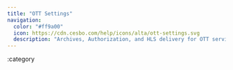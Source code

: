 ```yaml
---
title: "OTT Settings"
navigation:
  color: "#ff9a00"
  icon: https://cdn.cesbo.com/help/icons/alta/ott-settings.svg
  description: "Archives, Authorization, and HLS delivery for OTT service with Cesbo Alta"
---
```


:category
